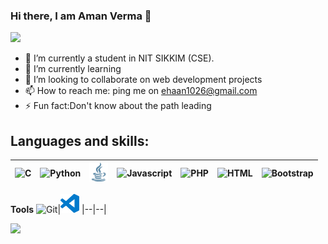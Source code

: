 ### Hi there, I am Aman Verma 👋

![](https://visitor-badge.glitch.me/badge?page_id=amanverma-1001) 

- 🔭 I’m currently a student in NIT SIKKIM (CSE).
- 🌱 I’m currently learning 
- 👯 I’m looking to collaborate on web development projects
- 📫 How to reach me: ping me on ehaan1026@gmail.com
- ⚡ Fun fact:Don't know about the path leading

## Languages and skills:
<img alt="C" width="30px" src="https://raw.githubusercontent.com/simple-icons/simple-icons/develop/icons/c.svg" />|<img alt="Python" width="30px" src="https://raw.githubusercontent.com/simple-icons/simple-icons/develop/icons/python.svg" />|<img alt="JAVA" width="30px" src="https://raw.githubusercontent.com/simple-icons/simple-icons/develop/icons/java.svg" />|<img alt="Javascript" width="30px" src="https://raw.githubusercontent.com/simple-icons/simple-icons/develop/icons/javascript.svg" />|<img alt="PHP" width="30px" src="https://raw.githubusercontent.com/simple-icons/simple-icons/develop/icons/php.svg" />|<img alt="HTML" width="30px" src="https://raw.githubusercontent.com/simple-icons/simple-icons/develop/icons/html5.svg" />|<img alt="Bootstrap" width="30px" src="https://raw.githubusercontent.com/simple-icons/simple-icons/develop/icons/bootstrap.svg" />
|--|--|--|--|--|--|--|

**Tools**
<img alt="Git" width="30px" src="https://raw.githubusercontent.com/simple-icons/simple-icons/develop/icons/git.svg"/>|<img alt="VSCode" width="30px" src="https://raw.githubusercontent.com/simple-icons/simple-icons/develop/icons/visualstudiocode.svg"/>
|--|--|

<img src="https://github-readme-stats.vercel.app/api?username=amanverma-1001&&show_icons=true&title_color=ffffff&icon_color=bb2acf&text_color=daf7dc&bg_color=151515">

